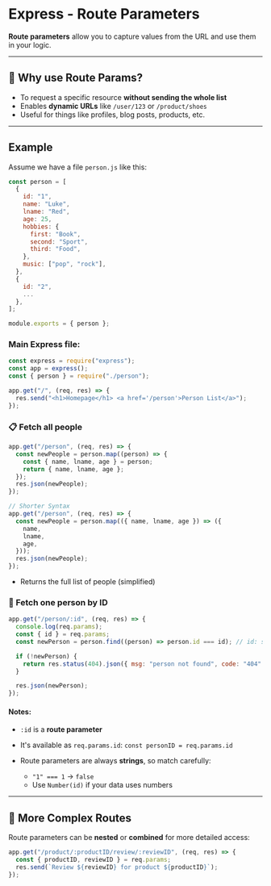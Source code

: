 # Express - Route Parameters

**Route parameters** allow you to capture values from the URL and use them in your logic.

---

## 🔄 Why use Route Params?

- To request a specific resource **without sending the whole list**
- Enables **dynamic URLs** like `/user/123` or `/product/shoes`
- Useful for things like profiles, blog posts, products, etc.

---

## Example

Assume we have a file `person.js` like this:

```js
const person = [
  {
    id: "1",
    name: "Luke",
    lname: "Red",
    age: 25,
    hobbies: {
      first: "Book",
      second: "Sport",
      third: "Food",
    },
    music: ["pop", "rock"],
  },
  {
    id: "2",
    ...
  },
];

module.exports = { person };
```

### Main Express file:

```js
const express = require("express");
const app = express();
const { person } = require("./person");

app.get("/", (req, res) => {
  res.send("<h1>Homepage</h1> <a href='/person'>Person List</a>");
});
```

### 📋 Fetch all people

```js
app.get("/person", (req, res) => {
  const newPeople = person.map((person) => {
    const { name, lname, age } = person;
    return { name, lname, age };
  });
  res.json(newPeople);
});

// Shorter Syntax
app.get("/person", (req, res) => {
  const newPeople = person.map(({ name, lname, age }) => ({
    name,
    lname,
    age,
  }));
  res.json(newPeople);
});
```

- Returns the full list of people (simplified)

### 🧍 Fetch one person by ID

```js
app.get("/person/:id", (req, res) => {
  console.log(req.params);
  const { id } = req.params;
  const newPerson = person.find((person) => person.id === id); // id: string

  if (!newPerson) {
    return res.status(404).json({ msg: "person not found", code: "404" });
  }

  res.json(newPerson);
});
```

#### Notes:

- `:id` is a **route parameter**
- It's available as `req.params.id`: `const personID = req.params.id`
- Route parameters are always **strings**, so match carefully:

  - `"1" === 1` → `false`
  - Use `Number(id)` if your data uses numbers

---

## 🧩 More Complex Routes

Route parameters can be **nested** or **combined** for more detailed access:

```js
app.get("/product/:productID/review/:reviewID", (req, res) => {
  const { productID, reviewID } = req.params;
  res.send(`Review ${reviewID} for product ${productID}`);
});
```
